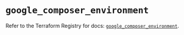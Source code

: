 # `google_composer_environment`

Refer to the Terraform Registry for docs: [`google_composer_environment`](https://registry.terraform.io/providers/hashicorp/google-beta/6.32.0/docs/resources/google_composer_environment).

